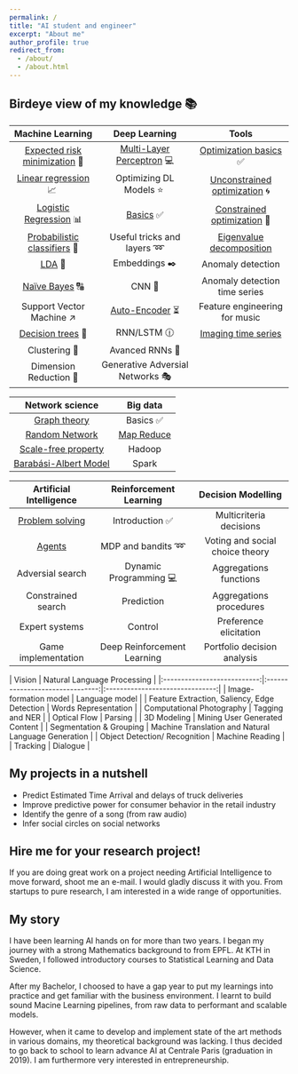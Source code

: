 ```yaml
---
permalink: /
title: "AI student and engineer"
excerpt: "About me"
author_profile: true
redirect_from:
  - /about/
  - /about.html
---
```


Birdeye view of my knowledge 📚
------

| Machine Learning | Deep Learning | Tools |
|:---------------------------:|:-------------------------------:|:-------------------------------:|
| [Expected risk minimization](https://devitrylouis.github.io/posts/2018/11/basics-ml/) 🎯 | [Multi-Layer Perceptron](https://devitrylouis.github.io/posts/2018/11/mlp/) 💻| [Optimization basics](https://devitrylouis.github.io/posts/2018/11/basics-optimization/) ✅ |
| [Linear regression](https://devitrylouis.github.io/posts/2018/11/linear-regression/) 📈 | Optimizing DL Models ⭐️ | [Unconstrained optimization](https://devitrylouis.github.io/posts/2018/11/unconstrained-optimization/) 🌀 |
| [Logistic Regression](https://devitrylouis.github.io/posts/2018/11/logistic-regression/) 📊 | [Basics](https://devitrylouis.github.io/posts/2018/11/basics-dl/) ✅ | [Constrained optimization](https://devitrylouis.github.io/posts/2018/11/constrained-optimization/) 📐 |
| [Probabilistic classifiers](https://devitrylouis.github.io/posts/2018/10/probabilistic) 🔮 | Useful tricks and layers ➿ | [Eigenvalue decomposition](https://medium.com/@louisdevitry/intuitive-tutorial-on-eigenvalue-decomposition-in-numpy-af0062a4929b) |
| [LDA](https://devitrylouis.github.io/posts/2018/10/lda) 📏 | Embeddings ✒️ | Anomaly detection |
| [Naïve Bayes](https://devitrylouis.github.io/posts/2018/11/naive-bayes/) 🔠 | CNN 🌄 | Anomaly detection time series |
| Support Vector Machine ↗️ | [Auto-Encoder](https://devitrylouis.github.io/posts/2018/11/autoencoder/) ⏳ | Feature engineering for music |
| [Decision trees](https://devitrylouis.github.io/posts/2018/11/decision-trees/) 🌲 | RNN/LSTM 🕧 | [Imaging time series](https://medium.com/analytics-vidhya/encoding-time-series-as-images-b043becbdbf3) |
| Clustering 👫 | Avanced RNNs 📘 |  |
| Dimension Reduction 🔎 | Generative Adversial Networks 🎭 |  |

| Network science | Big data |
|:---------------------------:|:-------------------------------:|
| [Graph theory](https://devitrylouis.github.io/posts/2018/11/graph_theory/) | Basics ✅ |
| [Random Network](https://devitrylouis.github.io/posts/2018/11/random_network/) | [Map Reduce](https://devitrylouis.github.io/posts/2018/11/map-reduce/) |
| [Scale-free property](https://devitrylouis.github.io/posts/2018/11/scale-free-property/) | Hadoop |
| [Barabási-Albert Model](https://devitrylouis.github.io/posts/2018/11/barabasi-albert-model/) | Spark |

| Artificial Intelligence | Reinforcement Learning | Decision Modelling |
|:---------------------------:|:-------------------------------:|:-------------------------------:|
| [Problem solving](https://devitrylouis.github.io/posts/2018/11/problem-solving-ai/) | Introduction ✅ | Multicriteria decisions |
| [Agents](https://devitrylouis.github.io/posts/2018/11/problem-solving-ai/) | MDP and bandits ➿ | Voting and social choice theory |
| Adversial search | Dynamic Programming 💻 | Aggregations functions |
| Constrained search | Prediction | Aggregations procedures |
| Expert systems | Control | Preference elicitation |
| Game implementation | Deep Reinforcement Learning | Portfolio decision analysis |

| Vision | Natural Language Processing |
|:---------------------------:|:-------------------------------:|:-------------------------------:|
| Image-formation model  | Language model |
| Feature Extraction, Saliency, Edge Detection | Words Representation |
| Computational Photography | Tagging and NER |
| Optical Flow | Parsing |
| 3D Modeling | Mining User Generated Content |
| Segmentation & Grouping | Machine Translation and Natural Language Generation  |
| Object Detection/ Recognition | Machine Reading |
| Tracking | Dialogue |

My projects in a nutshell
------
* Predict Estimated Time Arrival and delays of truck deliveries
* Improve predictive power for consumer behavior in the retail industry
* Identify the genre of a song (from raw audio)
* Infer social circles on social networks

Hire me for your research project!
------
If you are doing great work on a project needing Artificial Intelligence to move forward, shoot me an e-mail. I would gladly discuss it with you. From startups to pure research, I am interested in a wide range of opportunities.

My story
------
I have been learning AI hands on for more than two years. I began my journey with a strong Mathematics background to from EPFL. At KTH in Sweden, I followed introductory courses to Statistical Learning and Data Science.

After my Bachelor, I choosed to have a gap year to put my learnings into practice and get familiar with the business environment. I learnt to build sound Macine Learning pipelines, from raw data to performant and scalable models.

However, when it came to develop and implement state of the art methods in various domains, my theoretical background was lacking. I thus decided to go back to school to learn advance AI at Centrale Paris (graduation in 2019). I am furthermore very interested in entrepreneurship.
